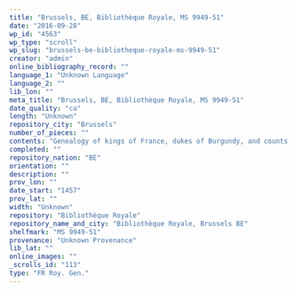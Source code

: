```yaml
---
title: "Brussels, BE, Bibliothèque Royale, MS 9949-51"
date: "2016-09-28"
wp_id: "4563"
wp_type: "scroll"
wp_slug: "brussels-be-bibliotheque-royale-ms-9949-51"
creator: "admin"
online_bibliography_record: ""
language_1: "Unknown Language"
language_2: ""
lib_lon: ""
meta_title: "Brussels, BE, Bibliothèque Royale, MS 9949-51"
date_quality: "ca"
length: "Unknown"
repository_city: "Brussels"
number_of_pieces: ""
contents: "Genealogy of kings of France, dukes of Burgundy, and counts of Louvain."
completed: ""
repository_nation: "BE"
orientation: ""
description: ""
prov_lon: ""
date_start: "1457"
prov_lat: ""
width: "Unknown"
repository: "Bibliothèque Royale"
repository_name_and_city: "Bibliothèque Royale, Brussels BE"
shelfmark: "MS 9949-51"
provenance: "Unknown Provenance"
lib_lat: ""
online_images: ""
_scrolls_id: "113"
type: "FR Roy. Gen."
---
```



